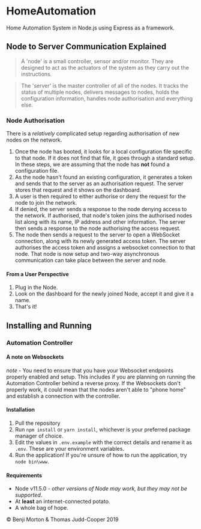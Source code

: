 # HomeAutomation
Home Automation System in Node.js using Express as a framework.

## Node to Server Communication Explained
> A 'node' is a small controller, sensor and/or monitor. They are designed to act as the actuators of the system as they carry out the instructions.

> The 'server' is the master controller of all of the nodes. It tracks the status of multiple nodes, delivers messages to nodes, holds the configuration information, handles node authorisation and everything else.

### Node Authorisation
There is a *relatively* complicated setup regarding authorisation of new nodes on the network.
1. Once the node has booted, it looks for a local configuration file specific to that node. If it does not find that file, it goes through a standard setup. In these steps, we are assuming that the node has **not** found a configuration file.
2. As the node hasn't found an existing configuration, it generates a token and sends that to the server as an authorisation request. The server stores that request and it shows on the dashboard.
3. A user is then required to either authorise or deny the request for the node to join the network.
4. If denied, the server sends a response to the node denying access to the network. If authorised, that node's token joins the authorised nodes list along with its name, IP address and other information. The server then sends a response to the node authorising the access request.
5. The node then sends a request to the server to open a WebSocket connection, along with its newly generated access token. The server authorises the access token and assigns a websocket connection to that node. That node is now setup and two-way asynchronous communication can take place between the server and node.

#### From a User Perspective
1. Plug in the Node.
2. Look on the dashboard for the newly joined Node, accept it and give it a name.
3. That's it!

## Installing and Running
### Automation Controller
#### A note on Websockets
*note* - You need to ensure that you have your Websocket endpoints properly enabled and setup.
This includes if you are planning on running the Automation Controller behind a reverse proxy.
If the Websockets don't properly work, it could mean that the nodes aren't able to "phone home" and establish a connection with the controller.
#### Installation
1. Pull the repository
2. Run `npm install` or `yarn install`, whichever is your preferred package manager of choice.
3. Edit the values in `.env.example` with the correct details and rename it as `.env`. These are your environment variables.
4. Run the application! If you're unsure of how to run the application, try `node bin\www`.

#### Requirements
- Node v11.5.0 - *other versions of Node may work, but they may not be supported*.
- At **least** an internet-connected potato.
- A whole bag of hope.

&copy; Benji Morton & Thomas Judd-Cooper 2019